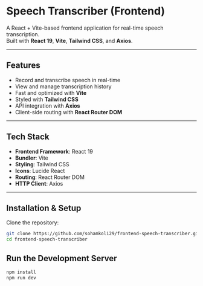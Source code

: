#  Speech Transcriber (Frontend)

A React + Vite-based frontend application for real-time speech transcription.  
Built with **React 19**, **Vite**, **Tailwind CSS**, and **Axios**.

---

##  Features
-  Record and transcribe speech in real-time
-  View and manage transcription history
-  Fast and optimized with **Vite**
-  Styled with **Tailwind CSS**
-  API integration with **Axios**
-  Client-side routing with **React Router DOM**

---

##  Tech Stack
- **Frontend Framework**: React 19  
- **Bundler**: Vite  
- **Styling**: Tailwind CSS  
- **Icons**: Lucide React  
- **Routing**: React Router DOM  
- **HTTP Client**: Axios  

---

##  Installation & Setup

Clone the repository:
```bash
git clone https://github.com/sohamkoli29/frontend-speech-transcriber.git
cd frontend-speech-transcriber
```
## Run the Development Server
```bash
npm install
npm run dev
```

